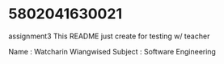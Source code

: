# 5802041630021
assignment3
This README just create for testing w/ teacher

Name : Watcharin Wiangwised
Subject : Software Engineering 